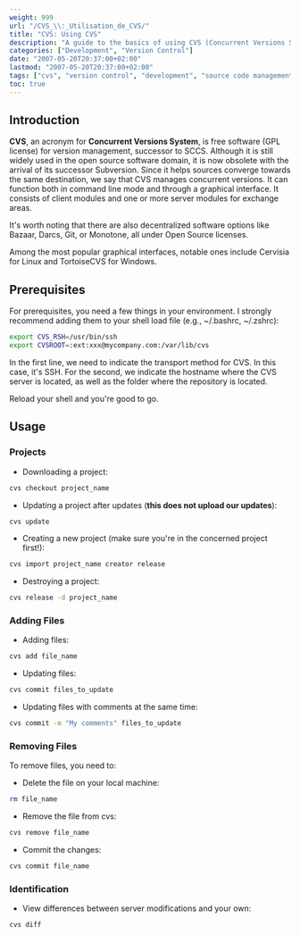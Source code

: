 ```yaml
---
weight: 999
url: "/CVS_\\:_Utilisation_de_CVS/"
title: "CVS: Using CVS"
description: "A guide to the basics of using CVS (Concurrent Versions System) for version control, including project management, adding and removing files, and identifying changes."
categories: ["Development", "Version Control"]
date: "2007-05-20T20:37:00+02:00"
lastmod: "2007-05-20T20:37:00+02:00"
tags: ["cvs", "version control", "development", "source code management"]
toc: true
---
```


## Introduction

**CVS**, an acronym for **Concurrent Versions System**, is free software (GPL license) for version management, successor to SCCS. Although it is still widely used in the open source software domain, it is now obsolete with the arrival of its successor Subversion. Since it helps sources converge towards the same destination, we say that CVS manages concurrent versions. It can function both in command line mode and through a graphical interface. It consists of client modules and one or more server modules for exchange areas.

It's worth noting that there are also decentralized software options like Bazaar, Darcs, Git, or Monotone, all under Open Source licenses.

Among the most popular graphical interfaces, notable ones include Cervisia for Linux and TortoiseCVS for Windows.

## Prerequisites

For prerequisites, you need a few things in your environment. I strongly recommend adding them to your shell load file (e.g., ~/.bashrc, ~/.zshrc):

```bash
export CVS_RSH=/usr/bin/ssh
export CVSROOT=:ext:xxx@mycompany.com:/var/lib/cvs
```

In the first line, we need to indicate the transport method for CVS. In this case, it's SSH.
For the second, we indicate the hostname where the CVS server is located, as well as the folder where the repository is located.

Reload your shell and you're good to go.

## Usage

### Projects

* Downloading a project:

```bash
cvs checkout project_name
```

* Updating a project after updates (**this does not upload our updates**):

```bash
cvs update
```

* Creating a new project (make sure you're in the concerned project first!):

```bash
cvs import project_name creator release
```

* Destroying a project:

```bash
cvs release -d project_name
```

### Adding Files

* Adding files:

```bash
cvs add file_name
```

* Updating files:

```bash
cvs commit files_to_update
```

* Updating files with comments at the same time:

```bash
cvs commit -m "My comments" files_to_update
```

### Removing Files

To remove files, you need to:

* Delete the file on your local machine:

```bash
rm file_name
```

* Remove the file from cvs:

```bash
cvs remove file_name
```

* Commit the changes:

```bash
cvs commit file_name
```

### Identification

* View differences between server modifications and your own:

```bash
cvs diff
```
